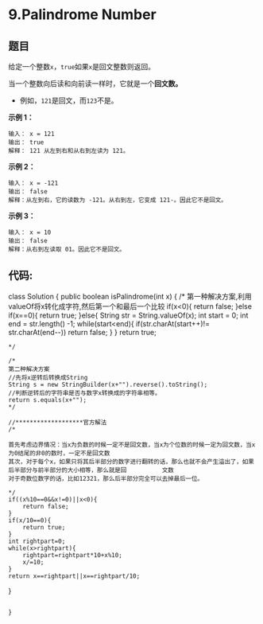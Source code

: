 # 9.Palindrome Number

## 题目

给定一个整数`x`，`true`如果`x`是回文整数则返回。

当一个整数向后读和向前读一样时，它就是一个**回文数。**

- 例如，`121`是回文，而`123`不是。

 

**示例 1：**

```
输入： x = 121
输出： true
解释： 121 从左到右和从右到左读为 121。
```

**示例 2：**

```
输入： x = -121
输出： false
解释：从左到右，它的读数为 -121。从右到左，它变成 121-。因此它不是回文。
```

**示例 3：**

```
输入： x = 10
输出： false
解释：从右到左读取 01。因此它不是回文。
```

## 代码:

class Solution {
    public boolean isPalindrome(int x) {
        /*
        第一种解决方案,利用valueOf将x转化成字符,然后第一个和最后一个比较
        if(x<0){
            return false;
        }else if(x==0){
            return true;
        }else{
            String str = String.valueOf(x);
            int start = 0;
            int end = str.length() -1;
            while(start<end){
                if(str.charAt(start++)!= str.charAt(end--))
                    return false;
            }
    }
    return true;

    */
    
    /*
    第二种解决方案
    //先将x逆转后转换成String
	String s = new StringBuilder(x+"").reverse().toString();
	//判断逆转后的字符串是否与数字x转换成的字符串相等。
	return s.equals(x+"");
    */
    
    //*******************官方解法
    /*
    
    首先考虑边界情况：当x为负数的时候一定不是回文数，当x为个位数的时候一定为回文数，当x为0结尾的非0的数时，一定不是回文数
    其次，对于每个x，如果只将其后半部分的数字进行翻转的话，那么也就不会产生溢出了，如果后半部分与前半部分的大小相等，那么就是回          文数
    对于奇数位数字的话，比如12321，那么后半部分完全可以去掉最后一位。

    */
    if((x%10==0&&x!=0)||x<0){
        return false;
    }
    if(x/10==0){
        return true;
    }
    int rightpart=0;
    while(x>rightpart){
        rightpart=rightpart*10+x%10;
        x/=10;
    }
    return x==rightpart||x==rightpart/10;

}
```

}

